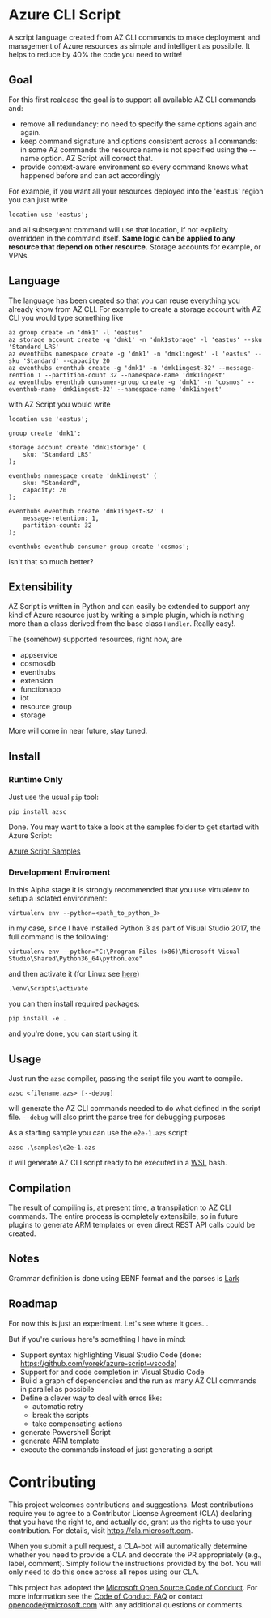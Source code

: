 
# Azure CLI Script

A script language created from AZ CLI commands to make deployment and management of Azure resources as simple and intelligent as possibile. It helps to reduce by 40% the code you need to write!

## Goal

For this first realease the goal is to support all available AZ CLI commands and:

- remove all redundancy: no need to specify the same options again and again. 
- keep command signature and options consistent across all commands: in some AZ commands the resource name is not specified using the --name option. AZ  Script will correct that.
- provide context-aware environment so every command knows what happened before and can act accordingly

For example, if you want all your resources deployed into the 'eastus' region you can just write

```
location use 'eastus';
```

and all subsequent command will use that location, if not explicity overridden in the command itself. **Same logic can be applied to any resource that depend on other resource.** Storage accounts for example, or VPNs.

## Language

The language has been created so that you can reuse everything you already know from AZ CLI. For example to create a storage account with AZ CLI you would type something like

```
az group create -n 'dmk1' -l 'eastus'
az storage account create -g 'dmk1' -n 'dmk1storage' -l 'eastus' --sku 'Standard_LRS'
az eventhubs namespace create -g 'dmk1' -n 'dmk1ingest' -l 'eastus' --sku 'Standard' --capacity 20
az eventhubs eventhub create -g 'dmk1' -n 'dmk1ingest-32' --message-rention 1 --partition-count 32 --namespace-name 'dmk1ingest'
az eventhubs eventhub consumer-group create -g 'dmk1' -n 'cosmos' --eventhub-name 'dmk1ingest-32' --namespace-name 'dmk1ingest'
```

with AZ Script you would write

```
location use 'eastus';

group create 'dmk1';

storage account create 'dmk1storage' (
	sku: 'Standard_LRS'		
);

eventhubs namespace create 'dmk1ingest' (
	sku: "Standard",
	capacity: 20
);

eventhubs eventhub create 'dmk1ingest-32' (
	message-retention: 1,
	partition-count: 32
);

eventhubs eventhub consumer-group create 'cosmos';
```
 
isn't that so much better?

## Extensibility

AZ Script is written in Python and can easily be extended to support any kind of Azure resource just by writing a simple plugin, which is nothing more than a class derived from the base class ```Handler```. Really easy!.

The (somehow) supported resources, right now, are

- appservice
- cosmosdb
- eventhubs
- extension
- functionapp
- iot
- resource group
- storage

More will come in near future, stay tuned.

## Install

### Runtime Only

Just use the usual `pip` tool:

	pip install azsc

Done. You may want to take a look at the samples folder to get started with Azure Script:

[Azure Script Samples](./samples)

### Development Enviroment

In this Alpha stage it is strongly recommended that you use virtualenv to setup a isolated environment:

	virtualenv env --python=<path_to_python_3>

in my case, since I have installed Python 3 as part of Visual Studio 2017, the full command is the following:

	virtualenv env --python="C:\Program Files (x86)\Microsoft Visual Studio\Shared\Python36_64\python.exe"

and then activate it (for Linux see [here](https://virtualenv.pypa.io/en/stable/userguide/#usage))

	.\env\Scripts\activate

you can then install required packages:

	pip install -e .

and you're done, you can start using it.

## Usage

Just run the `azsc` compiler, passing the script file you want to compile.

```
azsc <filename.azs> [--debug]
```

will generate the AZ CLI commands needed to do what defined in the script file.
`--debug` will also print the parse tree for debugging purposes

As a starting sample you can use the `e2e-1.azs` script:

	azsc .\samples\e2e-1.azs

it will generate AZ CLI script ready to be executed in a [WSL](https://en.wikipedia.org/wiki/Windows_Subsystem_for_Linux) bash.

## Compilation

The result of compiling is, at present time, a transpilation to AZ CLI commands. The entire process is completely extensibile, so in future plugins to generate ARM templates or even direct REST API calls could be created.

## Notes

Grammar definition is done using EBNF format and the parses is [Lark](https://github.com/lark-parser/lark)

## Roadmap

For now this is just an experiment. Let's see where it goes...

But if you're curious here's something I have in mind:

- Support syntax highlighting Visual Studio Code (done: https://github.com/yorek/azure-script-vscode)
- Support for and code completion in Visual Studio Code
- Build a graph of dependencies and the run as many AZ CLI commands in parallel as possibile
- Define a clever way to deal with erros like:
	- automatic retry 
	- break the scripts
	- take compensating actions
- generate Powershell Script
- generate ARM template
- execute the commands instead of just generating a script

# Contributing

This project welcomes contributions and suggestions.  Most contributions require you to agree to a
Contributor License Agreement (CLA) declaring that you have the right to, and actually do, grant us
the rights to use your contribution. For details, visit https://cla.microsoft.com.

When you submit a pull request, a CLA-bot will automatically determine whether you need to provide
a CLA and decorate the PR appropriately (e.g., label, comment). Simply follow the instructions
provided by the bot. You will only need to do this once across all repos using our CLA.

This project has adopted the [Microsoft Open Source Code of Conduct](https://opensource.microsoft.com/codeofconduct/).
For more information see the [Code of Conduct FAQ](https://opensource.microsoft.com/codeofconduct/faq/) or
contact [opencode@microsoft.com](mailto:opencode@microsoft.com) with any additional questions or comments.
